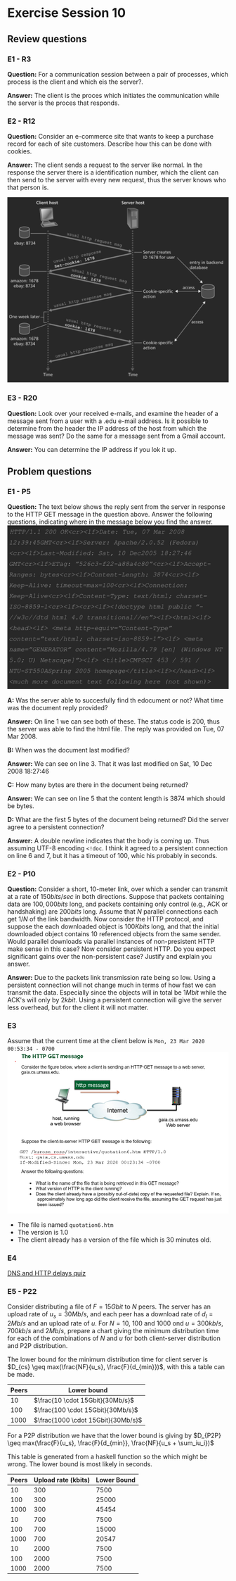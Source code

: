# Exercise Session 10
## Review questions
### E1 - R3
**Question:** For a communication session between a pair of processes, which process is the client and which eis the server?.

**Answer:** The client is the proces which initiates the communication while the server is the proces that responds.

### E2 - R12
**Question:** Consider an e-commerce site that wants to keep a purchase record for each of site customers. Describe how this can be done with cookies.

**Answer:** The client sends a request to the server like normal. In the response the server there is a identification number, which the client can then send to the server with every new request, thus the server knows who that person is.

![Client server cookies](cookies.png)

### E3 - R20
**Question:** Look over your received e-mails, and examine the header of a message sent from a user with a .edu e-mail address. Is it possible to determine from the header the IP address of the host from which the message was sent? Do the same for a message sent from a Gmail account.

**Answer:** You can determine the IP address if you lok it up.

## Problem questions
### E1 - P5
**Question:** The text below shows the reply sent from the server in response to the HTTP GET message in the question above. Answer the following questions, indicating where in the message below you find the answer.
![image](ex1.png)

**A:** Was the server able to succesfully find th edocument or not? What time was the document reply provided?

**Answer:** On line 1 we can see both of these. The status code is 200, thus the server was able to find the html file. The reply was provided on Tue, 07 Mar 2008.

**B:** When was the document last modified?

**Answer:** We can see on line 3. That it was last modified on Sat, 10 Dec 2008 18:27:46

**C:** How many bytes are there in the document being returned?

**Answer:** We can see on line 5 that the content length is 3874 which should be bytes.

**D:** What are the first 5 bytes of the document being returned? Did the server agree to a persistent connection?

**Answer:** A double newline indicates that the body is coming up. Thus assuming UTF-8 encoding `<!doc`. I think it agreed to a persistent connection on line 6 and 7, but it has a timeout of 100, whic his probably in seconds.

### E2 - P10
**Question:** Consider a short, 10-meter link, over which a sender can transmit at a rate of $150 bits/sec$ in both directions. Suppose that packets containing data are $100,000 bits$ long, and packets containing only control (e.g., ACK or handshaking) are $200 bits$ long. Assume that $N$ parallel connections each get $1/N$ of the link bandwidth. Now consider the HTTP protocol, and suppose the each downloaded object is $100 Kbits$ long, and that the initial downloaded object contains $10$ referenced objects from the same sender. Would parallel downloads via parallel instances of non-presistent HTTP make sense in this case? Now consider persistent HTTP. Do you expect significant gains over the non-persistent case? Justify and explain you answer.

**Answer:** Due to the packets link transmission rate being so low. Using a persistent connection will not change much in terms of how fast we can transmit the data. Especially since the objects will in total be $1Mbit$ while the ACK's will only by $2kbit$. Using a persistent connection will give the server less overhead, but for the client it will not matter.

### E3
Assume that the current time at the client below is `Mon, 23 Mar 2020 00:53:34 - 0700`
![ex3](ex3.png)

- The file is named `quotation6.htm`
- The version is 1.0
- The client already has a version of the file which is 30 minutes old.

### E4
[DNS and HTTP delays quiz](http://gaia.cs.umass.edu/kurose_ross/interactive/DNS_HTTP_delay.php)

### E5 - P22
Consider distributing a file of $F=15Gbit$ to $N$ peers. The server has an upload rate of $u_s=30Mb/s$, and each peer has a download rate of $d_l=2Mb/s$ and an upload rate of $u$. For $N=10$, $100$ and $1000$ ond $u=300kb/s$, $700kb/s$ and $2Mb/s$, prepare a chart giving the minimum distribution time for each of the combinations of $N$ and $u$ for both client-server distribution and P2P distribution.

The lower bound for the minimum distribution time for client server is $D_{cs} \geq max(\frac{NF}{u_s}, \frac{F}{d_{min}})$, with this a table can be made.

|Peers|Lower bound|
|-----|-----------|
|10   |$\frac{10 \cdot 15Gbit}{30Mb/s}$|
|100  |$\frac{100 \cdot 15Gbit}{30Mb/s}$|
|1000 |$\frac{1000 \cdot 15Gbit}{30Mb/s}$|

For a P2P distribution we have that the lower bound is giving by $D_{P2P} \geq max(\frac{F}{u_s}, \frac{F}{d_{min}}, \frac{NF}{u_s + \sum_iu_i})$

This table is generated from a haskell function so the which might be wrong. The lower bound is most likely in seconds.

|Peers|Upload rate (kbits)|Lower Bound|
|-----|-------------------|-----------|
|10   | 300               | 7500      |
|100  | 300               | 25000     |
|1000 | 300               | 45454     |
|10   | 700               | 7500      |
|100  | 700               | 15000     |
|1000 | 700               | 20547     |
|10   | 2000              | 7500      |
|100  | 2000              | 7500      |
|1000 | 2000              | 7500      |

